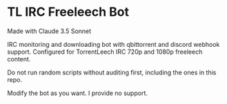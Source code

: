 # TL IRC Freeleech Bot
Made with Claude 3.5 Sonnet

IRC monitoring and downloading bot with qbittorrent and discord webhook support. 
Configured for TorrentLeech IRC 720p and 1080p freeleech content.

Do not run random scripts without auditing first, including the ones in this repo.

Modify the bot as you want. I provide no support.
